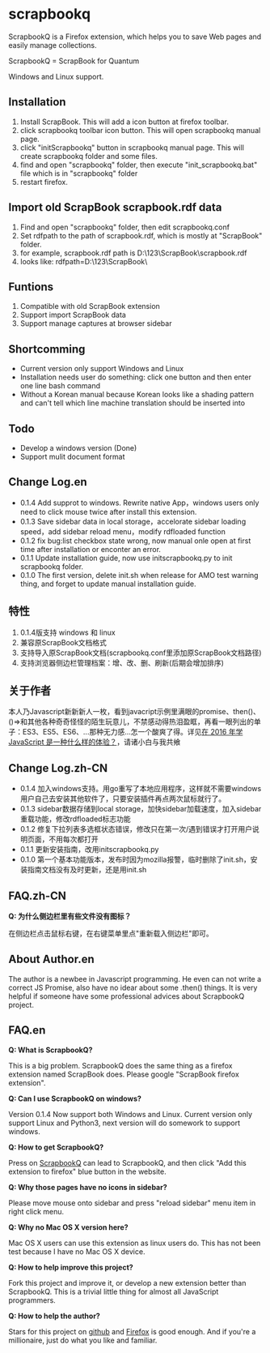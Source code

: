 # scrapbookq

ScrapbookQ is a Firefox extension, which helps you to save Web pages and easily manage collections.

ScrapbookQ = ScrapBook for Quantum

Windows and Linux support.

## Installation

1. Install ScrapBook. This will add a icon button at firefox toolbar.
1. click scrapbookq toolbar icon button. This will open scrapbookq manual page.
1. click "initScrapbookq" button in scrapbookq manual page.  This will create scrapbookq folder and some files.
1. find and open "scrapbookq" folder, then execute "init_scrapbookq.bat" file which is in "scrapbookq" folder
1. restart firefox.

## Import old ScrapBook scrapbook.rdf data

1. Find and open "scrapbookq" folder, then edit scrapbookq.conf
1. Set rdfpath to the path of scrapbook.rdf, which is mostly at "ScrapBook" folder.
1. for example, scrapbook.rdf path is D:\123\ScrapBook\scrapbook.rdf 
1. looks like: rdfpath=D:\\123\\ScrapBook\\
    
## Funtions

1. Compatible with old ScrapBook extension
1. Support import ScrapBook data
1. Support manage captures at browser sidebar

## Shortcomming

* Current version only support Windows and Linux
* Installation needs user do something: click one button and then enter one line bash command
* Without a Korean manual because Korean looks like a shading pattern and can't tell which line machine translation should be inserted into

## Todo

* Develop a windows version (Done)
* Support mulit document format

## Change Log.en

* 0.1.4 Add supprot to windows. Rewrite native App，windows users only need to click mouse twice after install this extension.
* 0.1.3 Save sidebar data in local storage，accelorate sidebar loading speed，add sidebar reload menu，modify rdfloaded function
* 0.1.2 fix bug:list checkbox state wrong, now manual onle open at first time after installation or enconter an error.
* 0.1.1 Update installation guide, now use initscrapbookq.py to init scrapbookq folder.
* 0.1.0 The first version, delete init.sh when release for AMO test warning thing, and forget to update manual installation guide.

## 特性

1. 0.1.4版支持 windows 和 linux
1. 兼容原ScrapBook文档格式
1. 支持导入原ScrapBook文档(scrapbookq.conf里添加原ScrapBook文档路径)
1. 支持浏览器侧边栏管理档案：增、改、删、刷新(后期会增加排序)

## 关于作者

本人乃Javascript新新新人一枚，看到javacript示例里满眼的promise、then()、()=>和其他各种奇奇怪怪的陌生玩意儿，不禁感动得热泪盈眶，再看一眼列出的单子：ES3、ES5、ES6、...那种无力感...怎一个酸爽了得。详见[在 2016 年学 JavaScript 是一种什么样的体验？](https://zhuanlan.zhihu.com/p/22782487)，请诸小白与我共飨

## Change Log.zh-CN

* 0.1.4 加入windows支持。用go重写了本地应用程序，这样就不需要windows用户自己去安装其他软件了，只要安装插件再点两次鼠标就行了。
* 0.1.3 sidebar数据存储到local storage，加快sidebar加载速度，加入sidebar重载功能，修改rdfloaded标志功能
* 0.1.2 修复下拉列表多选框状态错误，修改只在第一次/遇到错误才打开用户说明页面，不用每次都打开
* 0.1.1 更新安装指南，改用initscrapbookq.py
* 0.1.0 第一个基本功能版本，发布时因为mozilla报警，临时删除了init.sh，安装指南文档没有及时更新，还是用init.sh

## FAQ.zh-CN

**Q:  为什么侧边栏里有些文件没有图标？**

在侧边栏点击鼠标右键，在右键菜单里点"重新载入侧边栏"即可。

## About Author.en

The author is a newbee in Javascript programming. He even can not write a correct JS Promise, also have no idear about some .then() things. It is very helpful if someone have some professional advices about ScrapbookQ project.

## FAQ.en

**Q: What is ScrapbookQ?**

This is a big problem. ScrapbookQ does the same thing as a firefox extension named ScrapBook does. Please google "ScrapBook firefox extension".

**Q: Can I use ScrapbookQ on windows?**

Version 0.1.4 Now support both Windows and Linux.
Current version only support Linux and Python3, next version will do somework to support windows.

**Q: How to get ScrapbookQ?**

Press on [ScrapbookQ](https://addons.mozilla.org/firefox/addon/scrapbookq) can lead to ScrapbookQ, and then click "Add this extension to firefox" blue button in the website.

**Q: Why those pages have no icons in sidebar?**

Please move mouse onto sidebar and press "reload sidebar" menu item in right click menu.

**Q: Why no Mac OS X version here?**

Mac OS X users can use this extension as linux users do.
This has not been test because I have no Mac OS X device.

**Q: How to help improve this project?**

Fork this project and improve it, or develop a new extension better than ScrapbookQ. This is a trivial little thing for almost all JavaScript programmers.

**Q: How to help the author?**

Stars for this project on [github](https://github.com/tahama/scrapbookq) and [Firefox](https://addons.mozilla.org/firefox/addon/scrapbookq) is good enough. And if you're a millionaire, just do what you like and familiar.

